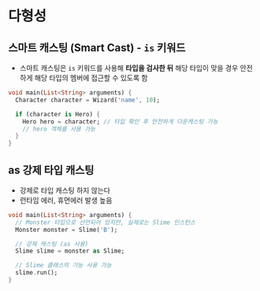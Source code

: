 # 다형성

## 스마트 캐스팅 (Smart Cast) - `is` 키워드

- 스마트 캐스팅은 `is` 키워드를 사용해 **타입을 검사한 뒤** 해당 타입이 맞을 경우 안전하게 해당 타입의 멤버에 접근할 수 있도록 함

```dart
void main(List<String> arguments) {
  Character character = Wizard('name', 10);

  if (character is Hero) {
    Hero hero = character; // 타입 확인 후 안전하게 다운캐스팅 가능
    // hero 객체를 사용 가능
  }
}
```

## as 강제 타입 캐스팅
- 강제로 타입 캐스팅 하지 않는다
- 런타임 에러, 휴먼에러 발생 높음
```dart
void main(List<String> arguments) {
  // Monster 타입으로 선언되어 있지만, 실제로는 Slime 인스턴스
  Monster monster = Slime('B');

  // 강제 캐스팅 (as 사용)
  Slime slime = monster as Slime;

  // Slime 클래스의 기능 사용 가능
  slime.run();
}
```